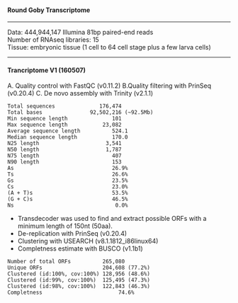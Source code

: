 #### Round Goby Transcriptome

---
Data: 444,944,147 Illumina 81bp paired-end reads<br>
Number of RNAseq libraries: 15<br>
Tissue: embryonic tissue (1 cell to 64 cell stage plus a few larva cells)<br>
___

#### Trancriptome V1 (160507)

A. Quality control with FastQC (v0.11.2)
B.Quality filtering with PrinSeq (v0.20.4)
C. De novo assembly with Trinity (v2.1.1)

```
Total sequences              176,474
Total bases               92,502,216 (~92.5Mb)
Min sequence length              101
Max sequence length           23,082
Average sequence length          524.1
Median sequence length           170.0
N25 length                     3,541
N50 length                     1,787
N75 length                       407
N90 length                       153
As                               26.9%
Ts                               26.6%
Gs                               23.5%
Cs                               23.0%
(A + T)s                         53.5%
(G + C)s                         46.5%
Ns                                0.0%
```

- Transdecoder was used to find and extract possible ORFs with a minimum length of 150nt (50aa).
- De-replication with PrinSeq (v0.20.4)
- Clustering with USEARCH (v8.1.1812_i86linux64)
- Completness estimate with BUSCO (v1.1b1)

```
Number of total ORFs          265,080
Unique ORFs                   204,608 (77.2%)
Clustered (id:100%, cov:100%) 128,956 (48.6%)
Clustered (id:99%, cov:100%)  125,495 (47.3%)
Clustered (id:98%, cov:100%)  122,843 (46.3%)
Completness                        74.6%
```



